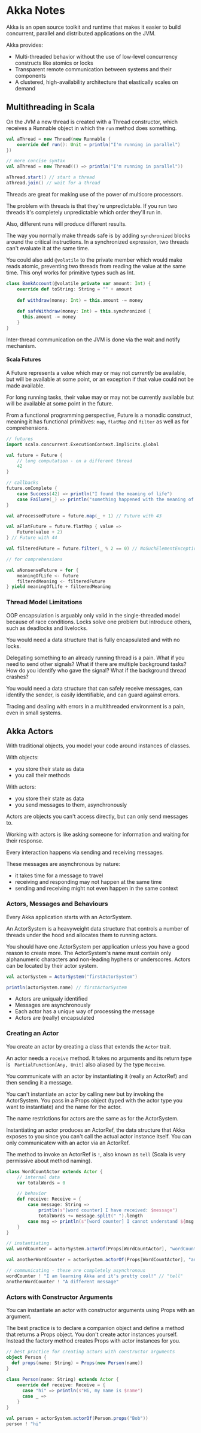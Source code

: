 # Akka Notes

Akka is an open source toolkit and runtime that makes it easier to build concurrent, parallel and distributed applications on the JVM.

Akka provides:
-   Multi-threaded behavior without the use of low-level concurrency constructs like atomics or locks
-   Transparent remote communication between systems and their components
-   A clustered, high-availability architecture that elastically scales on demand

## Multithreading in Scala
On the JVM a new thread is created with a Thread constructor, which receives a Runnable object in which the `run` method does something.

```Scala
val aThread = new Thread(new Runnable {
	override def run(): Unit = println("I'm running in parallel")
})

// more concise syntax
val aThread = new Thread(() => println("I'm running in parallel"))

aThread.start() // start a thread
aThread.join() // wait for a thread
```

Threads are great for making use of the power of multicore processors.

The problem with threads is that they're unpredictable. If you run two threads it's completely unpredictable which order they'll run in.

Also, different runs will produce different results.

The way you normally make threads safe is by adding ``synchronized`` blocks around the critical instructions. In a synchronized expression, two threads can't evaluate it at the same time.

You could also add `@volatile` to the private member which would make reads atomic, preventing two threads from reading the value at the same time. This onyl works for primitive types such as Int.

```Scala
class BankAccount(@volatile private var amount: Int) {  
	override def toString: String = "" + amount  
  
	def withdraw(money: Int) = this.amount -= money  
  
	def safeWithdraw(money: Int) = this.synchronized {  
	  this.amount -= money  
	}  
}
```

Inter-thread communication on the JVM is done via the wait and notify mechanism.

#### Scala Futures
A Future represents a value which may or may not _currently_ be available, but will be available at some point, or an exception if that value could not be made available.

For long running tasks, their value may or may not be currently available but will be available at some point in the future.

From a functional programming perspective, Future is a monadic construct, meaning it has functional primitives: `map`, `flatMap` and `filter` as well as for comprehensions.

```Scala
// futures
import scala.concurrent.ExecutionContext.Implicits.global

val future = Future {
	// long computation - on a different thread
	42
}

// callbacks
future.onComplete {
	case Success(42) => println("I found the meaning of life")
	case Failure(_) => println("something happened with the meaning of life!")
}

val aProcessedFuture = future.map(_ + 1) // Future with 43

val aFlatFuture = future.flatMap { value =>
	Future(value + 2)
} // Future with 44

val filteredFuture = future.filter(_ % 2 == 0) // NoSuchElementException

// for comprehensions

val aNonsenseFuture = for {
	meaningOfLife <- future
	filteredMeaning <- filteredFuture
} yield meaningOfLife + filteredMeaning
```

### Thread Model Limitations
OOP encapsulation is arguably only valid in the single-threaded model because of race conditions. Locks solve one problem but introduce others, such as deadlocks and livelocks.

You would need a data structure that is fully encapsulated and with no locks.

Delegating something to an already running thread is a pain. What if you need to send other signals? What if there are multiple background tasks? How do you identify who gave the signal? What if the background thread crashes?

You would need a data structure that can safely receive messages, can identify the sender, is easily identifiable, and can guard against errors.

Tracing and dealing with errors in a multithreaded environment is a pain, even in small systems.

## Akka Actors

With traditional objects, you model your code around instances of classes.

With objects:
- you store their state as data
- you call their methods

With actors:
- you store their state as data
- you send messages to them, asynchronously

Actors are objects you can't access directly, but can only send messages to.

Working with actors is like asking someone for information and waiting for their response.

Every interaction happens via sending and receiving messages.

These messages are asynchronous by nature:
- it takes time for a message to travel
- receiving and responding may not happen at the same time
- sending and receiving might not even happen in the same context

### Actors, Messages and Behaviours
Every Akka application starts with an ActorSystem.

An ActorSystem is a heavyweight data structure that controls a number of threads under the hood and allocates them to running actors.

You should have one ActorSystem per application unless you have a good reason to create more. The ActorSystem's name must contain only alphanumeric characters and non-leading hyphens or underscores. Actors can be located by their actor system.

```Scala
val actorSystem = ActorSystem("firstActorSystem")

println(actorSystem.name) // firstActorSystem
```

- Actors are uniqualy identified
- Messages are asynchronously
- Each actor has a unique way of processing the message
- Actors are (really) encapsulated

### Creating an Actor
You create an actor by creating a class that extends the ``Actor`` trait.

An actor needs a `receive` method. It takes no arguments and its return type is ` PartialFunction[Any, Unit]` also aliased by the type `Receive`.

You communicate with an actor by instantiating it (really an ActorRef) and then sending it a message.

You can't instantiate an actor by calling new but by invoking the ActorSystem. You pass in a Props object (typed with the actor type you want to instantiate) and the name for the actor.

The name restrictions for actors are the same as for the ActorSystem.

Instantiating an actor produces an ActorRef, the data structure that Akka exposes to you since you can't call the actual actor instance itself. You can only communicatew with an actor via an ActorRef.

The method to invoke an ActorRef is `!`, also known as `tell` (Scala is very permissive about method naming).

```Scala
class WordCountActor extends Actor {
	// internal data
	var totalWords = 0

	// behavior
	def receive: Receive = {
		case message: String =>
			println(s"[word counter] I have received: $message")
			totalWords += message.split(" ").length
		case msg => println(s"[word counter] I cannot understand ${msg.toString}")
	}
}

// instantiating
val wordCounter = actorSystem.actorOf(Props[WordCountActor], "wordCounter")

val anotherWordCounter = actorSystem.actorOf(Props[WordCountActor], "anotherWordCounter")

// communicating - these are completely asynchronous
wordCounter ! "I am learning Akka and it's pretty cool!" // "tell"
anotherWordCounter ! "A different message"
```

### Actors with Constructor Arguments
You can instantiate an actor with constructor arguments using Props with an argument.

The best practice is to declare a companion object and define a method that returns a Props object. You don't create actor instances yourself. Instead the factory method creates Props with actor instances for you.

```Scala
// best practice for creating actors with constructor arguments
object Person {  
  def props(name: String) = Props(new Person(name))  
}  
  
class Person(name: String) extends Actor {  
	override def receive: Receive = {  
	  case "hi" => println(s"Hi, my name is $name")  
	  case _ =>  
	}  
}  
  
val person = actorSystem.actorOf(Person.props("Bob"))  
person ! "hi"
```